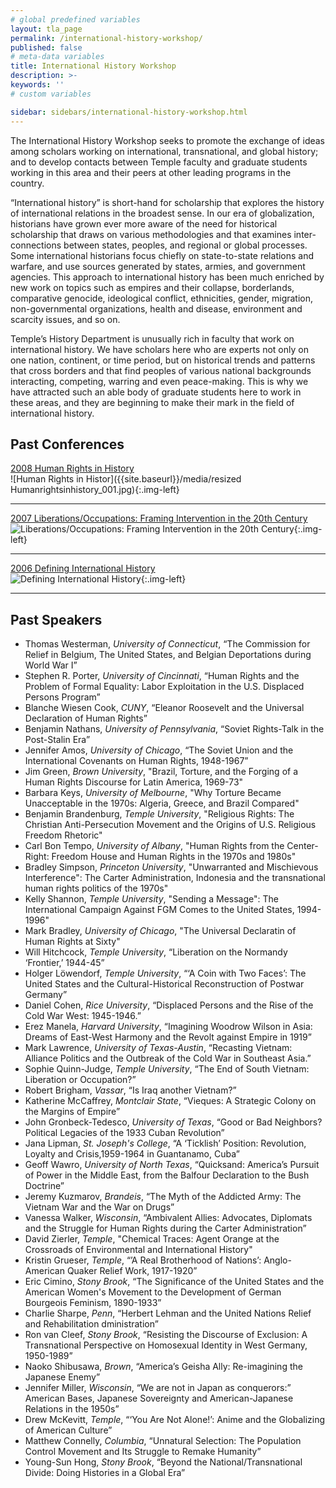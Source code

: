 ```yaml
---
# global predefined variables
layout: tla_page
permalink: /international-history-workshop/
published: false
# meta-data variables
title: International History Workshop
description: >-
keywords: ''
# custom variables

sidebar: sidebars/international-history-workshop.html      
---
```

The International History Workshop seeks to promote the exchange of ideas among scholars working on international, transnational, and global history; and to develop contacts between Temple faculty and graduate students working in this area and their peers at other leading programs in the country.

“International history” is short-hand for scholarship that explores the history of international relations in the broadest sense. In our era of globalization, historians have grown ever more aware of the need for historical scholarship that draws on various methodologies and that examines inter-connections between states, peoples, and regional or global processes. Some international historians focus chiefly on state-to-state relations and warfare, and use sources generated by states, armies, and government agencies. This approach to international history has been much enriched by new work on topics such as empires and their collapse, borderlands, comparative genocide, ideological conflict, ethnicities, gender, migration, non-governmental organizations, health and disease, environment and scarcity issues, and so on.

Temple’s History Department is unusually rich in faculty that work on international history. We have scholars here who are experts not only on one nation, continent, or time period, but on historical trends and patterns that cross borders and that find peoples of various national backgrounds interacting, competing, warring and even peace-making. This is why we have attracted such an able body of graduate students here to work in these areas, and they are beginning to make their mark in the field of international history.

## Past Conferences
[2008 Human Rights in History](https://liberalarts.temple.edu/sites/liberalarts/files/IHWonHumanRightsConferenceAnnouncement.pdf)<br>
![Human Rights in Histor]({{site.baseurl}}/media/resized Humanrightsinhistory_001.jpg){:.img-left}

___

[2007 Liberations/Occupations: Framing Intervention in the 20th Century](https://liberalarts.temple.edu/sites/liberalarts/files/ihw-occupations.pdf)<br>
![Liberations/Occupations: Framing Intervention in the 20th Century]({{site.baseurl}}/media/LiberationsOccupations.jpg){:.img-left}

___

[2006 Defining International History](https://liberalarts.temple.edu/sites/liberalarts/files/ihw-bordercrossings.pdf)<br>
![Defining International History]({{site.baseurl}}/media/BorderCrossings.jpg){:.img-left}

___

## Past Speakers
- Thomas Westerman, _University of Connecticut_, “The Commission for Relief in Belgium, The United States, and Belgian Deportations during World War I”
- Stephen R. Porter, _University of Cincinnati_, “Human Rights and the Problem of Formal Equality: Labor Exploitation in the U.S. Displaced Persons Program”
- Blanche Wiesen Cook, _CUNY_, “Eleanor Roosevelt and the Universal Declaration of Human Rights”
- Benjamin Nathans, _University of Pennsylvania_, “Soviet Rights-Talk in the Post-Stalin Era”
- Jennifer Amos, _University of Chicago_, “The Soviet Union and the International Covenants on Human Rights, 1948-1967”
- Jim Green, _Brown University_, "Brazil, Torture, and the Forging of a Human Rights Discourse for Latin America, 1969-73"
- Barbara Keys, _University of Melbourne_, "Why Torture Became Unacceptable in the 1970s: Algeria, Greece, and Brazil Compared"
- Benjamin Brandenburg, _Temple University_, "Religious Rights: The Christian Anti-Persecution Movement and the Origins of U.S. Religious Freedom Rhetoric"
- Carl Bon Tempo, _University of Albany_, "Human Rights from the Center-Right: Freedom House and Human Rights in the 1970s and 1980s"
- Bradley Simpson, _Princeton University_, "Unwarranted and Mischievous Interference": The Carter Administration, Indonesia and the transnational human rights politics of the 1970s"
- Kelly Shannon, _Temple University_, "Sending a Message": The International Campaign Against FGM Comes to the United States, 1994-1996"
- Mark Bradley, _University of Chicago_, "The Universal Declaratin of Human Rights at Sixty"
- Will Hitchcock, _Temple University_, “Liberation on the Normandy ‘Frontier,’ 1944-45”
- Holger Löwendorf, _Temple University_, “‘A Coin with Two Faces’: The United States and the Cultural-Historical Reconstruction of Postwar Germany”
- Daniel Cohen, _Rice University_, “Displaced Persons and the Rise of the Cold War West: 1945-1946.”
 - Erez Manela, _Harvard University_, “Imagining Woodrow Wilson in Asia: Dreams of East-West Harmony and the Revolt against Empire in 1919”
- Mark Lawrence, _University of Texas-Austin_, “Recasting Vietnam: Alliance Politics and the Outbreak of the Cold War in Southeast Asia.”
- Sophie Quinn-Judge, _Temple University_, “The End of South Vietnam: Liberation or Occupation?”
- Robert Brigham, _Vassar_, “Is Iraq another Vietnam?”
- Katherine McCaffrey, _Montclair State_, “Vieques: A Strategic Colony on the Margins of Empire”
- John Gronbeck-Tedesco, _University of Texas_, “Good or Bad Neighbors? Political Legacies of the 1933 Cuban Revolution”
- Jana Lipman, _St. Joseph's College_, “A ‘Ticklish’ Position: Revolution, Loyalty and Crisis,1959-1964 in Guantanamo, Cuba”
- Geoff Wawro, _University of North Texas_, “Quicksand: America’s Pursuit of Power in the Middle East, from the Balfour Declaration to the Bush Doctrine”
- Jeremy Kuzmarov, _Brandeis_, “The Myth of the Addicted Army: The Vietnam War and the War on Drugs”
- Vanessa Walker, _Wisconsin_, “Ambivalent Allies: Advocates, Diplomats and the Struggle for Human Rights during the Carter Administration”
- David Zierler, _Temple_, "Chemical Traces: Agent Orange at the Crossroads of Environmental and International History"
- Kristin Grueser, _Temple_, “’A Real Brotherhood of Nations’: Anglo-American Quaker Relief Work, 1917-1920”
- Eric Cimino, _Stony Brook_, “The Significance of the United States and the American Women's Movement to the Development of German Bourgeois Feminism, 1890-1933”
- Charlie Sharpe, _Penn_, “Herbert Lehman and the United Nations Relief and Rehabilitation dministration”
- Ron van Cleef, _Stony Brook_, “Resisting the Discourse of Exclusion: A Transnational Perspective on Homosexual Identity in West Germany, 1950-1989”
- Naoko Shibusawa, _Brown_, “America’s Geisha Ally: Re-imagining the Japanese Enemy”
- Jennifer Miller, _Wisconsin_, “We are not in Japan as conquerors:” American Bases, Japanese Sovereignty and American-Japanese Relations in the 1950s”
- Drew McKevitt, _Temple_, “‘You Are Not Alone!’: Anime and the Globalizing of American Culture”
- Matthew Connelly, _Columbia_, “Unnatural Selection: The Population Control Movement and Its Struggle to Remake Humanity”
- Young-Sun Hong, _Stony Brook_, “Beyond the National/Transnational Divide: Doing Histories in a Global Era”
